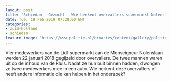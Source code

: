 ```yaml
---
layout: post
title: "Schiedam - Gezocht - Wie herkent overvallers supermarkt Nolenslaan Schiedam"
date: Tue, 19 Feb 2019 07:28:00 GMT
categories: 
- zuid-holland 
- schiedam 
feature_image: "https://www.politie.nl/binaries/content/gallery/politie/gezocht/verdachten/2018/februari/07/dader2.jpg"
---
```


Vier medewerkers van de Lidl-supermarkt aan de Monseigneur Nolenslaan werden 22 januari 2018 gegijzeld door overvallers. De twee mannen waren uit op de inhoud van de kluis. Nadat ze hun buit binnen hadden, dwongen ze twee medewerkers mee in een auto. Wie herkent deze overvallers of heeft andere informatie die kan helpen in het onderzoek?
